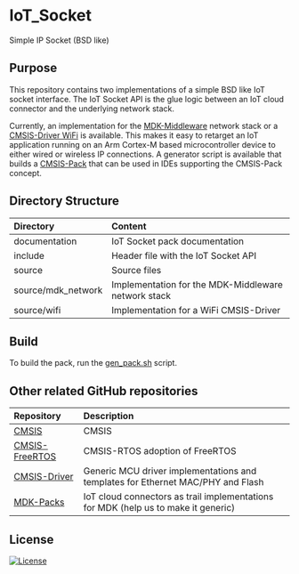 # IoT_Socket
Simple IP Socket (BSD like)

## Purpose
This repository contains two implementations of a simple BSD like IoT socket interface. The IoT Socket API is the glue logic
between an IoT cloud connector and the underlying network stack.

Currently, an implementation for
the [MDK-Middleware](https://www2.keil.com/mdk5/middleware) network stack or a
[CMSIS-Driver WiFi](https://arm-software.github.io/CMSIS_5/Driver/html/group__wifi__interface__gr.html) is available. This
makes it easy to retarget an IoT application running on an Arm Cortex-M based microcontroller device to either wired or
wireless IP connections. A generator script is available that builds a
[CMSIS-Pack](https://arm-software.github.io/CMSIS_5/Pack/html/index.html) that can be used in IDEs supporting the CMSIS-Pack
concept.


## Directory Structure

| Directory          | Content                                             |
|:-------------------|:----------------------------------------------------|
| documentation      | IoT Socket pack documentation                       |
| include            | Header file with the IoT Socket API                 |
| source             | Source files                                        |
| source/mdk_network | Implementation for the MDK-Middleware network stack |
| source/wifi        | Implementation for a WiFi CMSIS-Driver              |

## Build
To build the pack, run the [gen_pack.sh](gen_pack.sh) script.

## Other related GitHub repositories

| Repository                  | Description                                               |
|:--------------------------- |:--------------------------------------------------------- |
| [CMSIS](https://github.com/ARM-software/cmsis_5)                 | CMSIS                                                                             |
| [CMSIS-FreeRTOS](https://github.com/arm-software/CMSIS-FreeRTOS) | CMSIS-RTOS adoption of FreeRTOS                                                   |
| [CMSIS-Driver](https://github.com/arm-software/CMSIS-Driver)     | Generic MCU driver implementations and templates for Ethernet MAC/PHY and Flash   |
| [MDK-Packs](https://github.com/mdk-packs)                        | IoT cloud connectors as trail implementations for MDK (help us to make it generic)|

## License
[![License](https://img.shields.io/badge/License-Apache%202.0-blue.svg)](https://opensource.org/licenses/Apache-2.0)
